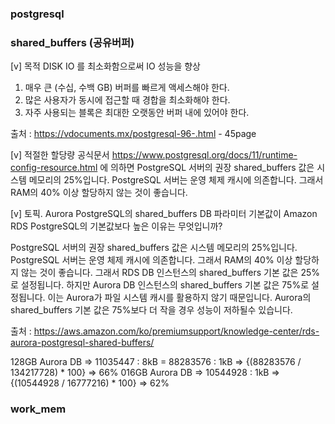 ### postgresql
### shared_buffers (공유버퍼)

[v] 목적
DISK IO 를 최소화함으로써 IO 성능을 향상
1) 매우 큰 (수십, 수백 GB) 버퍼를 빠르게 액세스해야 한다.
2) 많은 사용자가 동시에 접근할 때 경합을 최소화해야 한다.
3) 자주 사용되는 블록은 최대한 오랫동안 버퍼 내에 있어야 한다.

출처 : https://vdocuments.mx/postgresql-96-.html - 45page

[v] 적절한 할당량
공식문서 https://www.postgresql.org/docs/11/runtime-config-resource.html 에 의하면
PostgreSQL 서버의 권장 shared_buffers 값은 시스템 메모리의 25%입니다.
PostgreSQL 서버는 운영 체제 캐시에 의존합니다.
그래서 RAM의 40% 이상 할당하지 않는 것이 좋습니다.

[v] 토픽. Aurora PostgreSQL의 shared_buffers DB 파라미터 기본값이
Amazon RDS PostgreSQL의 기본값보다 높은 이유는 무엇입니까?

PostgreSQL 서버의 권장 shared_buffers 값은 시스템 메모리의 25%입니다.
PostgreSQL 서버는 운영 체제 캐시에 의존합니다.
그래서 RAM의 40% 이상 할당하지 않는 것이 좋습니다.
그래서 RDS DB 인스턴스의 shared_buffers 기본 값은 25%로 설정됩니다.
하지만 Aurora DB 인스턴스의 shared_buffers 기본 값은 75%로 설정됩니다.
이는 Aurora가 파일 시스템 캐시를 활용하지 않기 때문입니다.
Aurora의 shared_buffers 기본 값은 75%보다 더 작을 경우 성능이 저하될수 있습니다.

출처 : https://aws.amazon.com/ko/premiumsupport/knowledge-center/rds-aurora-postgresql-shared-buffers/

128GB Aurora DB => 11035447 : 8kB = 88283576 : 1kB => {(88283576 / 134217728) * 100} => 66%
016GB Aurora DB => 10544928 : 1kB => {(10544928 / 16777216) * 100} => 62%

### work_mem
